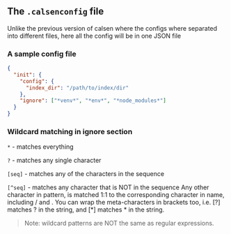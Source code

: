 ## The `.calsenconfig` file

Unlike the previous version of calsen where the configs where separated into different
files, here all the config will be in one JSON file

### A sample config file

```json
{
  "init": {
    "config": {
      "index_dir": "/path/to/index/dir"
    },
    "ignore": ["*venv*", "*env*", "*node_modules*"]
  }
}
```

### Wildcard matching in ignore section

`*` - matches everything

`?` - matches any single character

`[seq]` - matches any of the characters in the sequence

`[^seq]` - matches any character that is NOT in the sequence Any other character in pattern, is matched 1:1 to the corresponding character in name, including / and .
You can wrap the meta-characters in brackets too, i.e. [?] matches ? in the string, and [*] matches \* in the string.

> Note: wildcard patterns are NOT the same as regular expressions.
